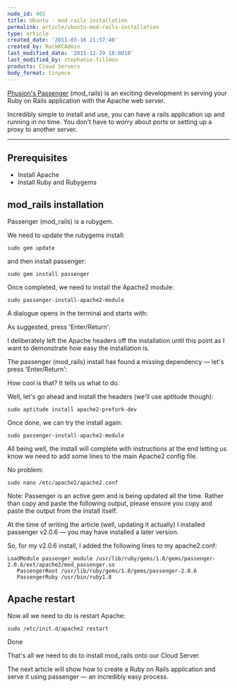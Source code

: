```yaml
---
node_id: 465
title: Ubuntu - mod rails installation
permalink: article/ubuntu-mod-rails-installation
type: article
created_date: '2011-03-16 21:57:40'
created_by: RackKCAdmin
last_modified_date: '2015-12-29 18:0018'
last_modified_by: stephanie.fillmon
products: Cloud Servers
body_format: tinymce
---
```


[Phusion's
Passenger](http://www.modrails.com/ "http://www.modrails.com/")
(mod\_rails) is an exciting development in serving your Ruby on Rails
application with the Apache web server.

Incredibly simple to install and use, you can have a rails application
up and running in no time. You don't have to worry about ports or
setting up a proxy to another server.

* * * * *

Prerequisites
-------------

-   Install Apache
-   Install Ruby and Rubygems

mod\_rails installation
-----------------------

Passenger (mod\_rails) is a rubygem.

We need to update the rubygems install:

     
    sudo gem update

and then install passenger:

     
    sudo gem install passenger

Once completed, we need to install the Apache2 module:

     
    sudo passenger-install-apache2-module

A dialogue opens in the terminal and starts with:

As suggested, press 'Enter/Return':

I deliberately left the Apache headers off the installation until this
point as I want to demonstrate how easy the installation is.

The passenger (mod\_rails) install has found a missing dependency &mdash;
let's press 'Enter/Return':

How cool is that? It tells us what to do.

Well, let's go ahead and install the headers (we'll use aptitude
though):

     
    sudo aptitude install apache2-prefork-dev

Once done, we can try the install again:

     
    sudo passenger-install-apache2-module

All being well, the install will complete with instructions at the end
letting us know we need to add some lines to the main Apache2 config
file.

No problem:

     
    sudo nano /etc/apache2/apache2.conf

Note: Passenger is an active gem and is being updated all the time.
Rather than copy and paste the following output, please ensure you copy
and paste the output from the install itself.

At the time of writing the article (well, updating it actually) I
installed passenger v2.0.6 &mdash; you may have installed a later version.

So, for my v2.0.6 install, I added the following lines to my
apache2.conf:

     
    LoadModule passenger_module /usr/lib/ruby/gems/1.8/gems/passenger-2.0.6/ext/apache2/mod_passenger.so
       PassengerRoot /usr/lib/ruby/gems/1.8/gems/passenger-2.0.6
       PassengerRuby /usr/bin/ruby1.8

Apache restart
--------------

Now all we need to do is restart Apache:

     
    sudo /etc/init.d/apache2 restart

Done

That's all we need to do to install mod\_rails onto our Cloud Server.

The next article will show how to create a Ruby on Rails application and
serve it using passenger &mdash; an incredibly easy process.


